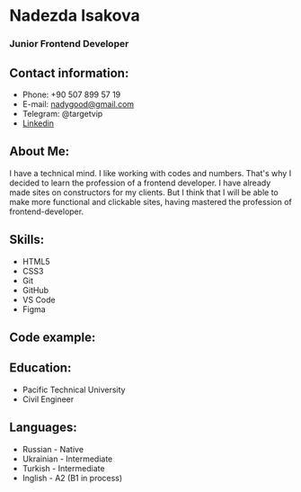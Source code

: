 # Nadezda Isakova

### Junior Frontend Developer

## Contact information:

- Phone: +90 507 899 57 19
- E-mail: nadygood@gmail.com
- Telegram: @targetvip
- [Linkedin](https://www.linkedin.com/in/nadezda-isakova-793635223/"linkedin_profile)

## About Me:

I have a technical mind. I like working with codes and numbers. That's why I decided to learn the profession of a frontend developer. I have already made sites on constructors for my clients. But I think that I will be able to make more functional and clickable sites, having mastered the profession of frontend-developer.

## Skills:

* HTML5 
* CSS3
* Git
* GitHub
* VS Code
* Figma

## Code example:

> <head>
>   <meta charset="UTF-8">
>   <meta http-equiv="X-UA-Compatible" content="IE=edge">
>   <meta name="viewport" content="width=device-width, initial-scale=1.0">
>   <title>Document</title>
>   <link href="https://cdn.jsdelivr.net/npm/bootstrap@5.1.3/dist/css/bootstrap.min.css" rel="stylesheet" integrity="sha384-1BmE4kWBq78iYhFldvKuhfTAU6auU8tT94WrHftjDbrCEXSU1oBoqyl2QvZ6jIW3" crossorigin="anonymous">
>   <link rel="stylesheet" href="css/bootstrap-reboot.min.css">
>   <link rel="stylesheet" href="css/bootstrap-grid.min.css">
>   <link href="https://fonts.googleapis.com/css2?family=Roboto:wght@100;300;400;500;700;900&display=swap" rel="stylesheet">
>   <link rel="stylesheet" href="css/style.min.css">
>   </head>


## Education:

- Pacific Technical University
- Civil Engineer

## Languages:

* Russian - Native
* Ukrainian - Intermediate
* Turkish - Intermediate
* Inglish - A2 (B1 in process)